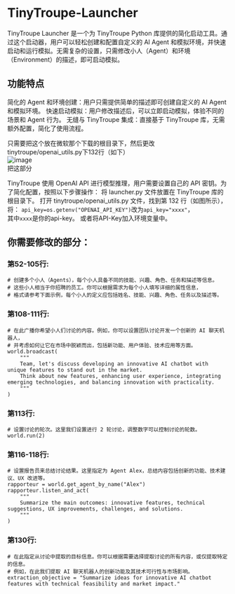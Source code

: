 # TinyTroupe-Launcher
TinyTroupe Launcher 是一个为 TinyTroupe Python 库提供的简化启动工具。通过这个启动器，用户可以轻松创建和配置自定义的 AI Agent 和模拟环境，并快速启动和运行模拟。无需复杂的设置，只需修改小人（Agent）和环境（Environment）的描述，即可启动模拟。  

## 功能特点
简化的 Agent 和环境创建：用户只需提供简单的描述即可创建自定义的 AI Agent 和模拟环境。
快速启动模拟：用户修改描述后，可以立即启动模拟，体验不同的场景和 Agent 行为。
无缝与 TinyTroupe 集成：直接基于 TinyTroupe 库，无需额外配置，简化了使用流程。

只需要把这个放在微软那个下载的根目录下，然后更改tinytroupe/openai_utils.py下132行（如下）  
![image](https://github.com/user-attachments/assets/d86dceb9-5fa6-4b67-92c4-18f324abf573)  
把这部分

TinyTroupe 使用 OpenAI API 进行模型推理，用户需要设置自己的 API 密钥。为了简化配置，按照以下步骤操作：
将 launcher.py 文件放置在 TinyTroupe 库的根目录下。
打开 tinytroupe/openai_utils.py 文件，找到第 132 行（如图所示），将：
`api_key=os.getenv("OPENAI_API_KEY")`改为`api_key="xxxx"`，  
其中`xxxx`是你的api-key。
或者将API-Key加入环境变量中。  

## 你需要修改的部分：
### 第52-105行:
```
# 创建多个小人（Agents），每个小人具备不同的技能、兴趣、角色、任务和描述等信息。
# 这些小人相当于你招聘的员工。你可以根据需求为每个小人填写详细的属性信息，
# 格式请参考下面示例，每个小人的定义应包括姓名、技能、兴趣、角色、任务以及描述等。
```
### 第108-111行:
```
# 在此广播你希望小人们讨论的内容。例如，你可以设置团队讨论开发一个创新的 AI 聊天机器人，
# 并考虑如何让它在市场中脱颖而出，包括新功能、用户体验、技术应用等方面。
world.broadcast(
    """
    Team, let's discuss developing an innovative AI chatbot with unique features to stand out in the market.
    Think about new features, enhancing user experience, integrating emerging technologies, and balancing innovation with practicality.
    """
)
```
### 第113行:
```
# 设置讨论的轮次。这里我们设置进行 2 轮讨论，调整数字可以控制讨论的轮数。
world.run(2)
```
### 第116-118行:
```
# 设置报告员来总结讨论结果。这里指定为 Agent Alex，总结内容包括创新的功能、技术建议、UX 改进等。
rapporteur = world.get_agent_by_name("Alex")
rapporteur.listen_and_act(
    """
    Summarize the main outcomes: innovative features, technical suggestions, UX improvements, challenges, and solutions.
    """
)
```
### 第130行:
```
# 在此指定从讨论中提取的目标信息。你可以根据需要选择提取讨论的所有内容，或仅提取特定的信息。
# 例如，在此我们提取 AI 聊天机器人的创新功能及其技术可行性与市场影响。
extraction_objective = "Summarize ideas for innovative AI chatbot features with technical feasibility and market impact."
```
